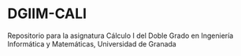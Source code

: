 # DGIIM-CALI
Repositorio para la asignatura Cálculo I del Doble Grado en Ingeniería Informática y Matemáticas, Universidad de Granada
